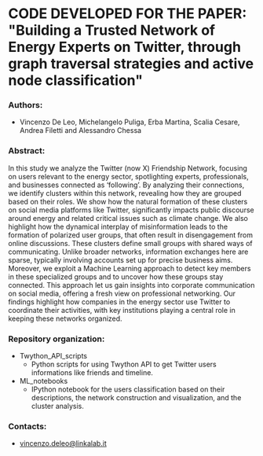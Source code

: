 # CODE DEVELOPED FOR THE PAPER: "Building a Trusted Network of Energy Experts on Twitter, through graph traversal strategies and active node classification" #

### Authors: ###

* Vincenzo De Leo, Michelangelo Puliga, Erba Martina, Scalia Cesare, Andrea Filetti and Alessandro Chessa

### Abstract: ###
In this study we analyze the Twitter (now X) Friendship Network, focusing on users relevant to the energy sector, spotlighting experts, professionals, and businesses connected as ‘following’. By analyzing their connections, we identify clusters within this network, revealing how they are grouped based on their roles. We show how the natural formation of these clusters on social media platforms like Twitter, significantly impacts public discourse around energy and related critical issues such as climate change. We also highlight how the dynamical interplay of misinformation leads to the formation of polarized user groups, that often result in disengagement from online discussions. These clusters define small groups with shared ways of communicating. Unlike broader networks, information exchanges here are sparse, typically involving accounts set up for precise business aims. Moreover, we exploit a Machine Learning approach to detect key members in these specialized groups and to uncover how these groups stay connected. This approach let us gain insights into corporate communication on social media, offering a fresh view on professional networking. Our findings highlight how companies in the energy sector use Twitter to coordinate their activities, with key institutions playing a central role in keeping these networks organized.

### Repository organization: ###

* Twython_API_scripts
	* Python scripts for using Twython API to get Twitter users informations like friends and timeline.
* ML_notebooks
	* IPython notebook for the users classification based on their descriptions, the network construction and visualization, and the cluster analysis.

### Contacts: ###

* vincenzo.deleo@linkalab.it